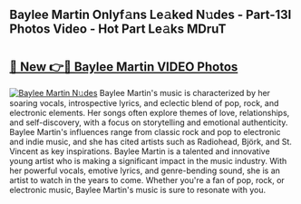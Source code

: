 ## Baylee Martin Onlyf𝚊ns Le𝚊ked N𝚞des - Part-13I Photos Video - Hot Part Le𝚊ks MDruT

# <h2><a href="http://ab46194.deff.icu/?id=Baylee+Martin">🔗 New 👉🔴 Baylee Martin VIDEO Photos</a></h2>

[![Baylee Martin N𝚞des](https://i.imgur.com/rIISA9y.gif)](http://ab46194.deff.icu/?id=Baylee+Martin)
Baylee Martin's music is characterized by her soaring vocals, introspective lyrics, and eclectic blend of pop, rock, and electronic elements. Her songs often explore themes of love, relationships, and self-discovery, with a focus on storytelling and emotional authenticity. Baylee Martin's influences range from classic rock and pop to electronic and indie music, and she has cited artists such as Radiohead, Björk, and St. Vincent as key inspirations. Baylee Martin is a talented and innovative young artist who is making a significant impact in the music industry. With her powerful vocals, emotive lyrics, and genre-bending sound, she is an artist to watch in the years to come. Whether you're a fan of pop, rock, or electronic music, Baylee Martin's music is sure to resonate with you.
